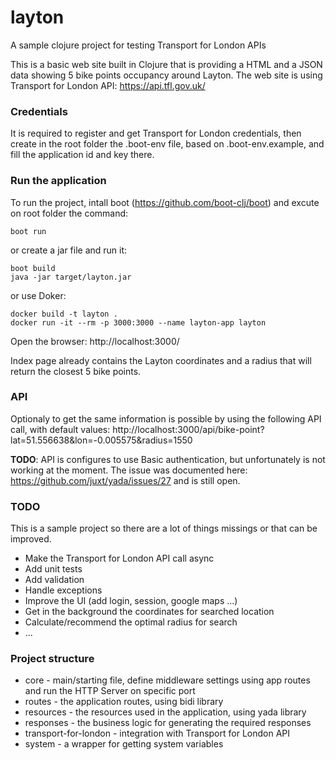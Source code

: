 # layton

A sample clojure project for testing Transport for London APIs

This is a basic web site built in Clojure that is providing a HTML and a JSON data showing 5 bike points occupancy around Layton. The web site is using Transport for London API: https://api.tfl.gov.uk/

### Credentials

It is required to register and get Transport for London credentials, then create in the root folder the .boot-env file, based on .boot-env.example, and fill the application id and key there.

### Run the application

To run the project, intall boot (https://github.com/boot-clj/boot) and excute on root folder the command:

```
boot run
```

or create a jar file and run it:

```
boot build
java -jar target/layton.jar
```

or use Doker:

```
docker build -t layton .
docker run -it --rm -p 3000:3000 --name layton-app layton

```

Open the browser: http://localhost:3000/

Index page already contains the Layton coordinates and a radius that will return the closest 5 bike points.

### API

Optionaly to get the same information is possible by using the following API call, with default values: http://localhost:3000/api/bike-point?lat=51.556638&lon=-0.005575&radius=1550

__TODO__: API is configures to use Basic authentication, but unfortunately is not working at the moment. The issue was documented here: https://github.com/juxt/yada/issues/27 and is still open.

### TODO

This is a sample project so there are a lot of things missings or that can be improved.

* Make the Transport for London API call async
* Add unit tests
* Add validation
* Handle exceptions
* Improve the UI (add login, session, google maps ...)
* Get in the background the coordinates for searched location
* Calculate/recommend the optimal radius for search
* ...

### Project structure

* core - main/starting file, define middleware settings using app routes and run the HTTP Server on specific port
* routes - the application routes, using bidi library
* resources - the resources used in the application, using yada library
* responses - the business logic for generating the required responses
* transport-for-london - integration with Transport for London API
* system - a wrapper for getting system variables
